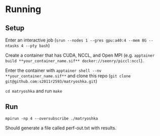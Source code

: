 # Running
## Setup
Enter an interactive job (`srun --nodes 1 --gres gpu:a40:4 --mem 8G --ntasks 4 --pty bash`)

Create a container that has CUDA, NCCL, and Open MPI (e.g. `apptainer build **your_container_name.sif** docker://seenry/piccl:nccl`).

Enter the container with `apptainer shell --nv **your_container_name.sif**` and clone this repo (`git clone git@github.com:s2011r2593/matryoshka.git`) 

`cd matryoshka` and run `make`

## Run
`mpirun -np 4 --oversubscribe ./matryoshka`

Should generate a file called perf-out.txt with results.
